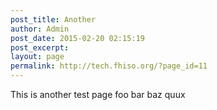 ```yaml
---
post_title: Another
author: Admin
post_date: 2015-02-20 02:15:19
post_excerpt:
layout: page
permalink: http://tech.fhiso.org/?page_id=11
---
```

This is another test page
foo bar baz quux